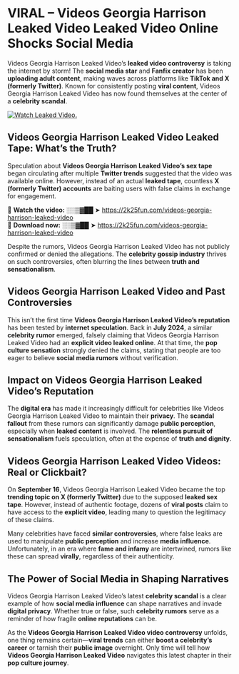 # VIRAL – Videos Georgia Harrison Leaked Video Leaked Video Online Shocks Social Media 

Videos Georgia Harrison Leaked Video’s **leaked video controversy** is taking the internet by storm! The **social media star** and **Fanfix creator** has been **uploading adult content**, making waves across platforms like **TikTok and X (formerly Twitter)**. Known for consistently posting **viral content**, Videos Georgia Harrison Leaked Video has now found themselves at the center of a **celebrity scandal**.  

[![Watch Leaked Video.](https://miro.medium.com/v2/resize:fit:828/format:webp/1*cilzJN44JGOrTw9NJCrNHA.gif "Watch Leaked Video")](https://2k25fun.com/videos-georgia-harrison-leaked-video)

## **Videos Georgia Harrison Leaked Video Leaked Tape: What’s the Truth?**  
Speculation about **Videos Georgia Harrison Leaked Video’s sex tape** began circulating after multiple **Twitter trends** suggested that the video was available online. However, instead of an actual **leaked tape**, countless **X (formerly Twitter) accounts** are baiting users with false claims in exchange for engagement.  

🔹 **Watch the video:** ░░▒▓██ ➤ https://2k25fun.com/videos-georgia-harrison-leaked-video  
🔹 **Download now:** ░░▒▓██ ➤ https://2k25fun.com/videos-georgia-harrison-leaked-video  

Despite the rumors, Videos Georgia Harrison Leaked Video has not publicly confirmed or denied the allegations. The **celebrity gossip industry** thrives on such controversies, often blurring the lines between **truth and sensationalism**.  

## **Videos Georgia Harrison Leaked Video and Past Controversies**  
This isn’t the first time **Videos Georgia Harrison Leaked Video’s reputation** has been tested by **internet speculation**. Back in **July 2024**, a similar **celebrity rumor** emerged, falsely claiming that Videos Georgia Harrison Leaked Video had an **explicit video leaked online**. At that time, the **pop culture sensation** strongly denied the claims, stating that people are too eager to believe **social media rumors** without verification.  

## **Impact on Videos Georgia Harrison Leaked Video’s Reputation**  
The **digital era** has made it increasingly difficult for celebrities like Videos Georgia Harrison Leaked Video to maintain their **privacy**. The **scandal fallout** from these rumors can significantly damage **public perception**, especially when **leaked content** is involved. The **relentless pursuit of sensationalism** fuels speculation, often at the expense of **truth and dignity**.  

## **Videos Georgia Harrison Leaked Video Videos: Real or Clickbait?**  
On **September 16**, Videos Georgia Harrison Leaked Video became the top **trending topic on X (formerly Twitter)** due to the supposed **leaked sex tape**. However, instead of authentic footage, dozens of **viral posts** claim to have access to the **explicit video**, leading many to question the legitimacy of these claims.  

Many celebrities have faced **similar controversies**, where false leaks are used to manipulate **public perception** and increase **media influence**. Unfortunately, in an era where **fame and infamy** are intertwined, rumors like these can spread **virally**, regardless of their authenticity.  

## **The Power of Social Media in Shaping Narratives**  
Videos Georgia Harrison Leaked Video’s latest **celebrity scandal** is a clear example of how **social media influence** can shape narratives and invade **digital privacy**. Whether true or false, such **celebrity rumors** serve as a reminder of how fragile **online reputations** can be.  

As the **Videos Georgia Harrison Leaked Video video controversy** unfolds, one thing remains certain—**viral trends** can either **boost a celebrity’s career** or tarnish their **public image** overnight. Only time will tell how **Videos Georgia Harrison Leaked Video** navigates this latest chapter in their **pop culture journey**. 